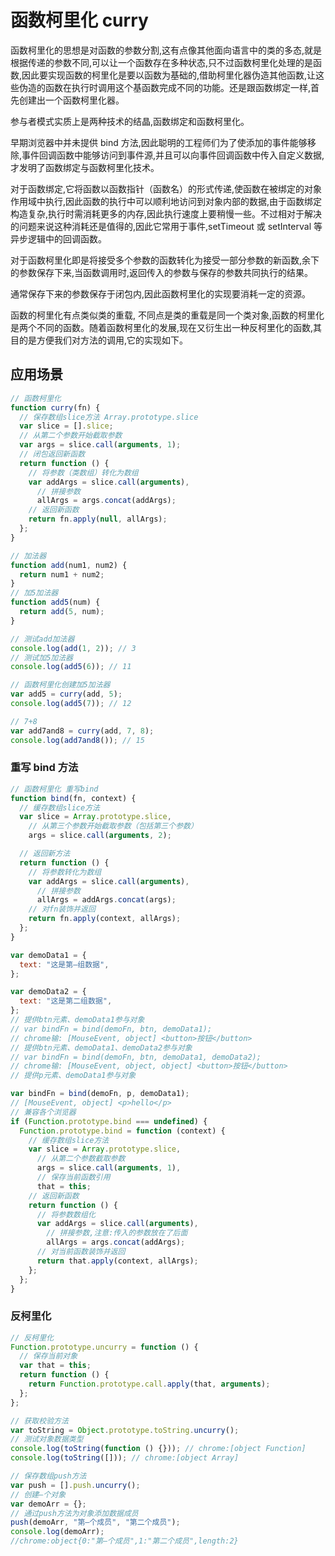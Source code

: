 # 函数柯里化 curry

函数柯里化的思想是对函数的参数分割,这有点像其他面向语言中的类的多态,就是根据传递的参数不同,可以让一个函数存在多种状态,只不过函数柯里化处理的是函数,因此要实现函数的柯里化是要以函数为基础的,借助柯里化器伪造其他函数,让这些伪造的函数在执行时调用这个基函数完成不同的功能。还是跟函数绑定一样,首先创建出一个函数柯里化器。

参与者模式实质上是两种技术的结晶,函数绑定和函数柯里化。

早期浏览器中并未提供 bind 方法,因此聪明的工程师们为了使添加的事件能够移除,事件回调函数中能够访问到事件源,并且可以向事件回调函数中传入自定义数据,才发明了函数绑定与函数柯里化技术。

对于函数绑定,它将函数以函数指针（函数名）的形式传递,使函数在被绑定的对象作用域中执行,因此函数的执行中可以顺利地访问到对象内部的数据,由于函数绑定构造复杂,执行时需消耗更多的内存,因此执行速度上要稍慢一些。不过相对于解决的问题来说这种消耗还是值得的,因此它常用于事件,setTimeout 或 setInterval 等异步逻辑中的回调函数。

对于函数柯里化即是将接受多个参数的函数转化为接受一部分参数的新函数,余下的参数保存下来,当函数调用时,返回传入的参数与保存的参数共同执行的结果。

通常保存下来的参数保存于闭包内,因此函数柯里化的实现要消耗一定的资源。

函数的柯里化有点类似类的重载, 不同点是类的重载是同一个类对象,函数的柯里化是两个不同的函数。随着函数柯里化的发展,现在又衍生出一种反柯里化的函数,其目的是方便我们对方法的调用,它的实现如下。

## 应用场景

```js
// 函数柯里化
function curry(fn) {
  // 保存数组slice方法 Array.prototype.slice
  var slice = [].slice;
  // 从第二个参数开始截取参数
  var args = slice.call(arguments, 1);
  // 闭包返回新函数
  return function () {
    // 将参数（类数组）转化为数组
    var addArgs = slice.call(arguments),
      // 拼接参数
      allArgs = args.concat(addArgs);
    // 返回新函数
    return fn.apply(null, allArgs);
  };
}

// 加法器
function add(num1, num2) {
  return num1 + num2;
}
// 加5加法器
function add5(num) {
  return add(5, num);
}

// 测试add加法器
console.log(add(1, 2)); // 3
// 测试加5加法器
console.log(add5(6)); // 11

// 函数柯里化创建加5加法器
var add5 = curry(add, 5);
console.log(add5(7)); // 12

// 7+8
var add7and8 = curry(add, 7, 8);
console.log(add7and8()); // 15
```

### 重写 bind 方法

```js
// 函数柯里化 重写bind
function bind(fn, context) {
  // 缓存数组slice方法
  var slice = Array.prototype.slice,
    // 从第三个参数开始截取参数（包括第三个参数）
    args = slice.call(arguments, 2);

  // 返回新方法
  return function () {
    // 将参数转化为数组
    var addArgs = slice.call(arguments),
      // 拼接参数
      allArgs = addArgs.concat(args);
    // 对fn装饰并返回
    return fn.apply(context, allArgs);
  };
}

var demoData1 = {
  text: "这是第—组数据",
};

var demoData2 = {
  text: "这是第二组数据",
};
// 提供btn元素、demoData1参与对象
// var bindFn = bind(demoFn, btn, demoData1);
// chrome输: [MouseEvent, object] <button>按钮</button>
// 提供btn元素、demoData1、demoData2参与对象
// var bindFn = bind(demoFn, btn, demoData1, demoData2);
// chrome输: [MouseEvent, object, object] <button>按钮</button>
// 提供p元素、demoData1参与对象

var bindFn = bind(demoFn, p, demoData1);
// [MouseEvent, object] <p>hello</p>
// 兼容各个浏览器
if (Function.prototype.bind === undefined) {
  Function.prototype.bind = function (context) {
    // 缓存数组slice方法
    var slice = Array.prototype.slice,
      // 从第二个参数截取参数
      args = slice.call(arguments, 1),
      // 保存当前函数引用
      that = this;
    // 返回新函数
    return function () {
      // 将参数数组化
      var addArgs = slice.call(arguments),
        // 拼接参数,注意:传入的参数放在了后面
        allArgs = args.concat(addArgs);
      // 对当前函数装饰并返回
      return that.apply(context, allArgs);
    };
  };
}
```

### 反柯里化

```js
// 反柯里化
Function.prototype.uncurry = function () {
  // 保存当前对象
  var that = this;
  return function () {
    return Function.prototype.call.apply(that, arguments);
  };
};

// 获取校验方法
var toString = Object.prototype.toString.uncurry();
// 测试对象数据类型
console.log(toString(function () {})); // chrome:[object Function]
console.log(toString([])); // chrome:[object Array]

// 保存数组push方法
var push = [].push.uncurry();
// 创建—个对象
var demoArr = {};
// 通过push方法为对象添加数据成员
push(demoArr, "第—个成员", "第二个成员");
console.log(demoArr);
//chrome:object{0:"第—个成员",1:"第二个成员",length:2}
```

